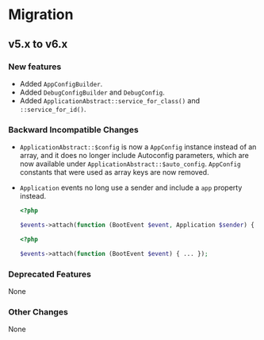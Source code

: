 # Migration

## v5.x to v6.x

### New features

- Added `AppConfigBuilder`.
- Added `DebugConfigBuilder` and `DebugConfig`.
- Added `ApplicationAbstract::service_for_class()` and `::service_for_id()`.

### Backward Incompatible Changes

- `ApplicationAbstract::$config` is now a `AppConfig` instance instead of an array, and it does no
  longer include Autoconfig parameters, which are now available under
  `ApplicationAbstract::$auto_config`. `AppConfig` constants that were used as array keys are now
  removed.

- `Application` events no long use a sender and include a `app` property instead.

    ```php
    <?php

    $events->attach(function (BootEvent $event, Application $sender) { ... });
    ```
    ```php
    <?php

    $events->attach(function (BootEvent $event) { ... });
    ```

### Deprecated Features

None

### Other Changes

None
